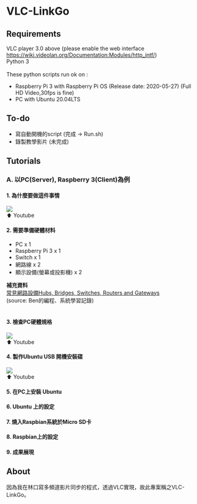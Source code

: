 # VLC-LinkGo

## Requirements
VLC player 3.0 above (please enable the web interface https://wiki.videolan.org/Documentation:Modules/http_intf/)<br />
Python 3
<br />
<br />
These python scripts run ok on : <br />
* Raspberry Pi 3 with Raspberry Pi OS (Release date: 2020-05-27) (Full HD Video,30fps is fine)
* PC with Ubuntu 20.04LTS

## To-do
* 寫自動開機的script (完成 -> Run.sh)
* 錄製教學影片 (未完成)

## Tutorials
### A. 以PC(Server), Raspberry 3(Client)為例
#### 1. 為什麼要做這件事情
[![](http://img.youtube.com/vi/R8QtZ4gKFhM/0.jpg)](http://www.youtube.com/watch?v=R8QtZ4gKFhM "VLC-LinkGo_1.為什麼要做這件事情(Youtube)")<br />
⬆ Youtube
#### 2. 需要準備硬體材料
* PC x 1
* Raspberry Pi 3 x 1
* Switch x 1
* 網路線 x 2
* 顯示設備(螢幕或投影機) x 2

<b>補充資料</b><br />
[常見網路設備Hubs, Bridges, Switches, Routers and Gateways](http://ps.hsuweni.idv.tw/?p=4451)<br />
(source: Ben的編程、系統學習記錄)<br />
 <br />
#### 3. 檢查PC硬體規格
[![](http://img.youtube.com/vi/of4azoeV2nI/0.jpg)](http://www.youtube.com/watch?v=of4azoeV2nI "VLC-LinkGo_3.檢查PC硬體規格(Youtube)") <br />
⬆ Youtube
#### 4. 製作Ubuntu USB 開機安裝碟
[![](http://img.youtube.com/vi/o1RfllJbyxY/0.jpg)](http://www.youtube.com/watch?v=o1RfllJbyxY "VLC-LinkGo_4.製作Ubuntu USB 開機安裝碟(Youtube)") <br />
⬆ Youtube
#### 5. 在PC上安裝 Ubuntu
#### 6. Ubuntu 上的設定
#### 7. 燒入Raspbian系統於Micro SD卡
#### 8. Raspbian上的設定
#### 9. 成果展現


## About
因為我在林口寫多頻道影片同步的程式，透過VLC實現，故此專案稱之VLC-LinkGo。
